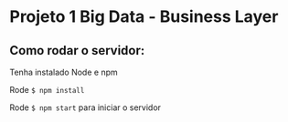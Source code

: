 # Projeto 1 Big Data - Business Layer

## Como rodar o servidor:


Tenha instalado Node e npm

Rode `$ npm install`

Rode `$ npm start` para iniciar o servidor